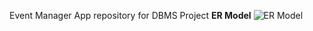 Event Manager App 
repository  for DBMS Project
**ER Model**
![ER Model](https://github.com/sakshi170920/EventManagerApp/blob/master/ER%20MODEL%20DBMS.JPG)
